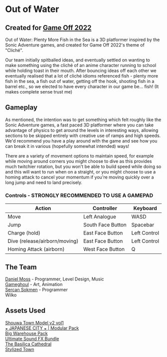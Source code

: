 # Out of Water

## Created for <a href="https://itch.io/jam/game-off-2022">Game Off 2022</a>
Out of Water: Plenty More Fish in the Sea is a 3D platformer inspired by the Sonic Adventure games, and created for Game Off 2022's theme of "Cliché".

Our team initially spitballed ideas, and eventually settled on wanting to make something using the cliché of an anime character running to school while holding toast in their mouth. After bouncing ideas off each other we eventually realised that a lot of cliché idioms referenced fish - plenty more fish in the sea, a fish out of water, getting off the hook, shooting fish in a barrel etc., so we elected to have every character in our game be... fish! (It makes complete sense trust me)

## Gameplay
As mentioned, the intention was to get something which felt roughly like the Sonic Adventure games, a fast paced 3D platformer where you can take advantage of physics to get around the levels in interesting ways, allowing sections to be skipped entirely with creative use of ramps and high speeds. We'd recommend you have a play around with the game and see how you can break it in various (hopefully somewhat intended) ways!

There are a variety of movement options to maintain speed, for example while moving around corners you might choose to dive as this provides much twitchier rotation, but you won't be able to build speed while doing so and this will want to run when on a straight, or you might choose to use a homing attack to cancel your momentum if you're moving quickly over a long jump and need to land precisely.

### Controls - STRONGLY RECOMMENDED TO USE A GAMEPAD
| Action | Controller | Keyboard | 
| ----------- | ----------- | ----------- |
| Move | Left Analogue | WASD |
| Jump | South Face Button | Spacebar |
| Charge (hold)   | East Face Button | Left Control |
| Dive (release/airborn/moving) | East Face Button | Left Control |
| Homing Attack (airborn) | West Face Button | Q |


## The Team
<a href="https://github.com/DanMossDev">Daniel Moss</a> - Programmer, Level Design, Music<br>
<a href="https://github.com/Gameghoul">Gameghoul</a> - Art, Animation<br>
<a href="https://github.com/sbb12">Sercan Sokmen</a> - Programmer<br>
Wilko <br>


## Assets Used
<a href="https://assetstore.unity.com/packages/3d/environments/urban/shouwa-town-model-v2-vol1-206019">Shouwa Town Model v2 vol1</a> <br>
<a href="https://assetstore.unity.com/packages/3d/environments/japanese-city-modular-pack-188612">◒ JAPANESE CITY ◒ | Modular Pack</a> <br>
<a href="https://assetstore.unity.com/packages/3d/environments/industrial/big-warehouse-pack-96082">Big Warehouse Pack</a> <br>
<a href="https://assetstore.unity.com/packages/audio/sound-fx/ultimate-sound-fx-bundle-151756">Ultimate Sound FX Bundle</a> <br>
<a href="https://assetstore.unity.com/packages/3d/environments/historic/the-basilica-cathedral-207123">The Basilica Cathedral</a> <br>
<a href="https://assetstore.unity.com/packages/3d/environments/urban/stylized-town-178797">Stylized Town</a>